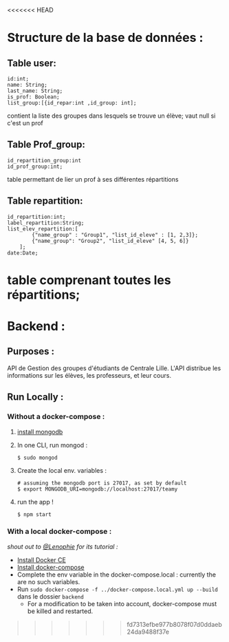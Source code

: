<<<<<<< HEAD
# Structure de la base de données :

## Table user:
```
id:int;
name: String;
last_name: String;
is_prof: Boolean;
list_group:[{id_repar:int ,id_group: int]; 
```
contient la liste des groupes dans lesquels se trouve un élève; vaut null si c'est un prof

## Table Prof_group: 
```
id_repartition_group:int 
id_prof_group:int;
```
table permettant de lier un prof à ses différentes répartitions

## Table repartition: 
```
id_repartition:int;
label_repartition:String;
list_elev_repartition:[
        {"name_group" : "Group1", "list_id_eleve" : [1, 2,3]};
        {"name_group": "Group2", "list_id_eleve" [4, 5, 6]}
    ];
date:Date;
```
table comprenant toutes les répartitions;
=======
# Backend :

## Purposes :

API de Gestion des groupes d'étudiants de Centrale Lille. 
L'API distribue les informations sur les élèves, les professeurs, et leur cours. 

## Run Locally : 

### Without a docker-compose :

1. [install mongodb](https://docs.mongodb.com/manual/installation/)
2. In one CLI, run mongod : 
    
    ```(bash)
    $ sudo mongod
    ```
3. Create the local env. variables : 
    
    ```(bash)
    # assuming the mongodb port is 27017, as set by default
    $ export MONGODB_URI=mongodb://localhost:27017/teamy
    ```
4. run the app ! 
    
    ```(bash)
    $ npm start
    ```
    
 ### With a local docker-compose : 
 
 *shout out to [@Lenophie](https://github.com/Lenophie) for its tutorial :*
 
* [Install Docker CE](https://docs.docker.com/install/)
* [Install docker-compose](https://docs.docker.com/compose/install/)
* Complete the env variable in the docker-compose.local : currently the are no such variables.
* Run `sudo docker-compose -f ../docker-compose.local.yml up --build` dans le dossier `backend`
    * For a modification to be taken into account, docker-compose must be killed and restarted.
   
>>>>>>> fd7313efbe977b8078f07d0ddaeb24da9488f37e
